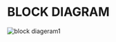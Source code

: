 # BLOCK DIAGRAM
![block diageram1](https://user-images.githubusercontent.com/86227942/164773948-3589bf39-4ee1-4181-adb7-d415ae829aed.png)


